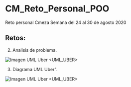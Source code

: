 # CM_Reto_Personal_POO
Reto personal Cmeza Semana del 24 al 30 de agosto 2020


## Retos:


2. Analisis de problema.

![Imagen UML Uber](https://github.com/cemeza/CM_Reto_Personal_POO/blob/master/images/UML%20Uber.png?raw=true)
<UML_UBER>


3. Diagrama UML Uber".

![Imagen UML Uber](https://github.com/cemeza/CM_Reto_Personal_POO/blob/master/images/UML%20Uber.png?raw=true)
<UML_UBER>



